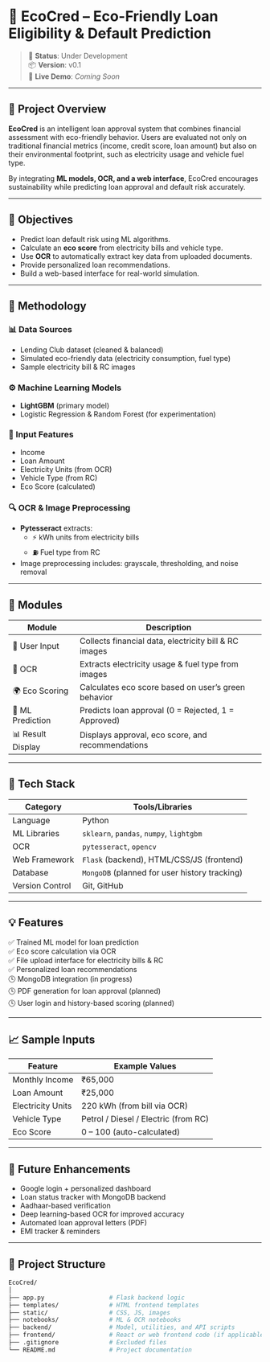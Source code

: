 # 🌱 EcoCred – Eco-Friendly Loan Eligibility & Default Prediction

> 🧪 **Status**: Under Development  
> 📦 **Version**: v0.1  
> 🔗 **Live Demo**: _Coming Soon_

---

## 📝 Project Overview

**EcoCred** is an intelligent loan approval system that combines financial assessment with eco-friendly behavior. Users are evaluated not only on traditional financial metrics (income, credit score, loan amount) but also on their environmental footprint, such as electricity usage and vehicle fuel type.  

By integrating **ML models, OCR, and a web interface**, EcoCred encourages sustainability while predicting loan approval and default risk accurately.

---

## 🎯 Objectives

- Predict loan default risk using ML algorithms.  
- Calculate an **eco score** from electricity bills and vehicle type.  
- Use **OCR** to automatically extract key data from uploaded documents.  
- Provide personalized loan recommendations.  
- Build a web-based interface for real-world simulation.

---

## 🔄 Methodology

### 📊 Data Sources
- Lending Club dataset (cleaned & balanced)  
- Simulated eco-friendly data (electricity consumption, fuel type)  
- Sample electricity bill & RC images  

### ⚙️ Machine Learning Models
- **LightGBM** (primary model)  
- Logistic Regression & Random Forest (for experimentation)  

### 🧠 Input Features
- Income  
- Loan Amount  
- Electricity Units (from OCR)  
- Vehicle Type (from RC)  
- Eco Score (calculated)  

### 🔍 OCR & Image Preprocessing
- **Pytesseract** extracts:  
  - ⚡ kWh units from electricity bills  
  - ⛽ Fuel type from RC  
- Image preprocessing includes: grayscale, thresholding, and noise removal  

---

## 🧩 Modules

| Module                 | Description                                                  |
|------------------------|--------------------------------------------------------------|
| 👤 User Input           | Collects financial data, electricity bill & RC images       |
| 🧾 OCR                  | Extracts electricity usage & fuel type from images          |
| 🌍 Eco Scoring          | Calculates eco score based on user’s green behavior         |
| 🤖 ML Prediction        | Predicts loan approval (0 = Rejected, 1 = Approved)         |
| 📊 Result Display       | Displays approval, eco score, and recommendations           |

---

## 🧰 Tech Stack

| Category       | Tools/Libraries                               |
|----------------|-----------------------------------------------|
| Language       | Python                                        |
| ML Libraries   | `sklearn`, `pandas`, `numpy`, `lightgbm`     |
| OCR            | `pytesseract`, `opencv`                       |
| Web Framework  | `Flask` (backend), HTML/CSS/JS (frontend)    |
| Database       | `MongoDB` (planned for user history tracking)|
| Version Control| Git, GitHub                                   |

---

## 💡 Features

✅ Trained ML model for loan prediction  
✅ Eco score calculation via OCR  
✅ File upload interface for electricity bills & RC  
✅ Personalized loan recommendations  
🕓 MongoDB integration (in progress)  
🕓 PDF generation for loan approval (planned)  
🕓 User login and history-based scoring (planned)  

---

## 📈 Sample Inputs

| Feature            | Example Values                      |
|--------------------|-------------------------------------|
| Monthly Income     | ₹65,000                             |
| Loan Amount        | ₹25,000                             |
| Electricity Units  | 220 kWh (from bill via OCR)         |
| Vehicle Type       | Petrol / Diesel / Electric (from RC)|
| Eco Score          | 0 – 100 (auto-calculated)           |

---

## 🚀 Future Enhancements

- Google login + personalized dashboard  
- Loan status tracker with MongoDB backend  
- Aadhaar-based verification  
- Deep learning-based OCR for improved accuracy  
- Automated loan approval letters (PDF)  
- EMI tracker & reminders  

---

## 📁 Project Structure

```bash
EcoCred/
│
├── app.py                  # Flask backend logic
├── templates/              # HTML frontend templates
├── static/                 # CSS, JS, images
├── notebooks/              # ML & OCR notebooks
├── backend/                # Model, utilities, and API scripts
├── frontend/               # React or web frontend code (if applicable)
├── .gitignore              # Excluded files
└── README.md               # Project documentation
